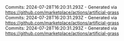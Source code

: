 Commits: 2024-07-28T16:20:31.293Z - Generated via https://github.com/marketplace/actions/artificial-grass
<br>
Commits: 2024-07-28T16:20:31.293Z - Generated via https://github.com/marketplace/actions/artificial-grass
<br>
Commits: 2024-07-28T16:20:31.293Z - Generated via https://github.com/marketplace/actions/artificial-grass
<br>
